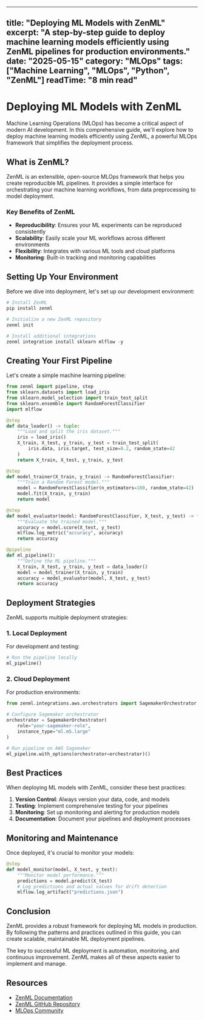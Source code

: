 
---
title: "Deploying ML Models with ZenML"
excerpt: "A step-by-step guide to deploy machine learning models efficiently using ZenML pipelines for production environments."
date: "2025-05-15"
category: "MLOps"
tags: ["Machine Learning", "MLOps", "Python", "ZenML"]
readTime: "8 min read"
---

# Deploying ML Models with ZenML

Machine Learning Operations (MLOps) has become a critical aspect of modern AI development. In this comprehensive guide, we'll explore how to deploy machine learning models efficiently using ZenML, a powerful MLOps framework that simplifies the deployment process.

## What is ZenML?

ZenML is an extensible, open-source MLOps framework that helps you create reproducible ML pipelines. It provides a simple interface for orchestrating your machine learning workflows, from data preprocessing to model deployment.

### Key Benefits of ZenML

- **Reproducibility**: Ensures your ML experiments can be reproduced consistently
- **Scalability**: Easily scale your ML workflows across different environments
- **Flexibility**: Integrates with various ML tools and cloud platforms
- **Monitoring**: Built-in tracking and monitoring capabilities

## Setting Up Your Environment

Before we dive into deployment, let's set up our development environment:

```python
# Install ZenML
pip install zenml

# Initialize a new ZenML repository
zenml init

# Install additional integrations
zenml integration install sklearn mlflow -y
```

## Creating Your First Pipeline

Let's create a simple machine learning pipeline:

```python
from zenml import pipeline, step
from sklearn.datasets import load_iris
from sklearn.model_selection import train_test_split
from sklearn.ensemble import RandomForestClassifier
import mlflow

@step
def data_loader() -> tuple:
    """Load and split the iris dataset."""
    iris = load_iris()
    X_train, X_test, y_train, y_test = train_test_split(
        iris.data, iris.target, test_size=0.2, random_state=42
    )
    return X_train, X_test, y_train, y_test

@step
def model_trainer(X_train, y_train) -> RandomForestClassifier:
    """Train a Random Forest model."""
    model = RandomForestClassifier(n_estimators=100, random_state=42)
    model.fit(X_train, y_train)
    return model

@step
def model_evaluator(model: RandomForestClassifier, X_test, y_test) -> float:
    """Evaluate the trained model."""
    accuracy = model.score(X_test, y_test)
    mlflow.log_metric("accuracy", accuracy)
    return accuracy

@pipeline
def ml_pipeline():
    """Define the ML pipeline."""
    X_train, X_test, y_train, y_test = data_loader()
    model = model_trainer(X_train, y_train)
    accuracy = model_evaluator(model, X_test, y_test)
    return accuracy
```

## Deployment Strategies

ZenML supports multiple deployment strategies:

### 1. Local Deployment

For development and testing:

```python
# Run the pipeline locally
ml_pipeline()
```

### 2. Cloud Deployment

For production environments:

```python
from zenml.integrations.aws.orchestrators import SagemakerOrchestrator

# Configure Sagemaker orchestrator
orchestrator = SagemakerOrchestrator(
    role="your-sagemaker-role",
    instance_type="ml.m5.large"
)

# Run pipeline on AWS Sagemaker
ml_pipeline.with_options(orchestrator=orchestrator)()
```

## Best Practices

When deploying ML models with ZenML, consider these best practices:

1. **Version Control**: Always version your data, code, and models
2. **Testing**: Implement comprehensive testing for your pipelines
3. **Monitoring**: Set up monitoring and alerting for production models
4. **Documentation**: Document your pipelines and deployment processes

## Monitoring and Maintenance

Once deployed, it's crucial to monitor your models:

```python
@step
def model_monitor(model, X_test, y_test):
    """Monitor model performance."""
    predictions = model.predict(X_test)
    # Log predictions and actual values for drift detection
    mlflow.log_artifact("predictions.json")
```

## Conclusion

ZenML provides a robust framework for deploying ML models in production. By following the patterns and practices outlined in this guide, you can create scalable, maintainable ML deployment pipelines.

The key to successful ML deployment is automation, monitoring, and continuous improvement. ZenML makes all of these aspects easier to implement and manage.

## Resources

- [ZenML Documentation](https://docs.zenml.io/)
- [ZenML GitHub Repository](https://github.com/zenml-io/zenml)
- [MLOps Community](https://mlops.community/)
